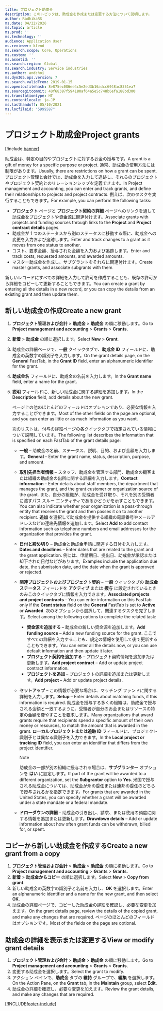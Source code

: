 ```yaml
---
title: プロジェクト助成金
description: このトピックは、助成金を作成または変更する方法について説明します。
author: RadhikaRS
ms.date: 04/22/2020
ms.topic: article
ms.prod: ''
ms.technology: ''
audience: Application User
ms.reviewer: kfend
ms.search.scope: Core, Operations
ms.custom: ''
ms.assetid: ''
ms.search.region: Global
ms.search.industry: Service industries
ms.author: andchoi
ms.dyn365.ops.version: 7
ms.search.validFrom: 2019-01-15
ms.openlocfilehash: 8e875ec086ee4c5e2ed3b16adcc6048ac8351ea7
ms.sourcegitcommit: 40f68387f594180af64a5e5c748b6efa188bd300
ms.translationtype: HT
ms.contentlocale: ja-JP
ms.lasthandoff: 05/10/2021
ms.locfileid: "5999587"
---
```

# <a name="project-grants"></a><span data-ttu-id="654ec-103">プロジェクト助成金</span><span class="sxs-lookup"><span data-stu-id="654ec-103">Project grants</span></span>

[!include [banner](../includes/banner.md)]

<span data-ttu-id="654ec-104">助成金は、特定の目的やプロジェクトに対するお金の授与です。</span><span class="sxs-lookup"><span data-stu-id="654ec-104">A grant is a gift of money for a specific purpose or project.</span></span> <span data-ttu-id="654ec-105">通常、助成金の使用方法には制限があります。</span><span class="sxs-lookup"><span data-stu-id="654ec-105">Usually, there are restrictions on how a grant can be spent.</span></span> <span data-ttu-id="654ec-106">プロジェクト管理と会計では、助成金を入力して追跡し、それらのプロジェクトやプロジェクト契約とのリレーションシップを定義できます。</span><span class="sxs-lookup"><span data-stu-id="654ec-106">In Project management and accounting, you can enter and track grants, and define their relationships to projects and project contracts.</span></span> <span data-ttu-id="654ec-107">例えば、次のタスクを実行することもできます。</span><span class="sxs-lookup"><span data-stu-id="654ec-107">For example, you can perform the following tasks:</span></span>

- <span data-ttu-id="654ec-108">**プロジェクト** ページと **プロジェクト契約の詳細** ページへのリンクを通して助成金をプロジェクトや資金源に関連付けます。</span><span class="sxs-lookup"><span data-stu-id="654ec-108">Associate grants with projects and funding sources through links to the **Project** and **Project contract details** pages.</span></span>
- <span data-ttu-id="654ec-109">助成金が 1 つのステータスから別のステータスに移動する際に、助成金への変更を入力および追跡します。</span><span class="sxs-lookup"><span data-stu-id="654ec-109">Enter and track changes to a grant as it moves from one status to another.</span></span>
- <span data-ttu-id="654ec-110">コスト、要求金額、授与された金額を入力および追跡します。</span><span class="sxs-lookup"><span data-stu-id="654ec-110">Enter and track costs, requested amounts, and awarded amounts.</span></span>
- <span data-ttu-id="654ec-111">マスター助成金を作成し、サブグラントをそれらに関連付けます。</span><span class="sxs-lookup"><span data-stu-id="654ec-111">Create master grants, and associate subgrants with them.</span></span>

<span data-ttu-id="654ec-112">新しいレコードにすべての詳細を入力して許可を作成することも、既存の許可から詳細をコピーして更新することもできます。</span><span class="sxs-lookup"><span data-stu-id="654ec-112">You can create a grant by entering all the details in a new record, or you can copy the details from an existing grant and then update them.</span></span>

## <a name="create-a-new-grant"></a><span data-ttu-id="654ec-113">新しい助成金の作成</span><span class="sxs-lookup"><span data-stu-id="654ec-113">Create a new grant</span></span>

1. <span data-ttu-id="654ec-114">**プロジェクト管理および会計** \> **助成金** \> **助成金** の順に移動します。</span><span class="sxs-lookup"><span data-stu-id="654ec-114">Go to **Project management and accounting** \> **Grants** \> **Grants**.</span></span>
2. <span data-ttu-id="654ec-115">**新着** \> **助成金** の順に選択します。</span><span class="sxs-lookup"><span data-stu-id="654ec-115">Select **New** \> **Grant**.</span></span>
3. <span data-ttu-id="654ec-116">助成金の詳細ページで、**一般** クイックタブで、**助成金 ID** フィールドに、助成金の英数字の識別子を入力します。</span><span class="sxs-lookup"><span data-stu-id="654ec-116">On the grant details page, on the **General** FastTab, in the **Grant ID** field, enter an alphanumeric identifier for the grant.</span></span>
4. <span data-ttu-id="654ec-117">**助成金名** フィールドに、助成金の名前を入力します。</span><span class="sxs-lookup"><span data-stu-id="654ec-117">In the **Grant name** field, enter a name for the grant.</span></span>
5. <span data-ttu-id="654ec-118">**説明** フィールドに、新しい助成金に関する詳細を追加します。</span><span class="sxs-lookup"><span data-stu-id="654ec-118">In the **Description** field, add details about the new grant.</span></span>

    <span data-ttu-id="654ec-119">ページ上の他のほとんどのフィールドはオプションであり、必要な情報を入力することができます。</span><span class="sxs-lookup"><span data-stu-id="654ec-119">Most of the other fields on the page are optional, and you can enter as little or as much information as you want.</span></span>

    <span data-ttu-id="654ec-120">次のリストは、付与の詳細ページの各クイックタブで指定されている情報について説明しています。</span><span class="sxs-lookup"><span data-stu-id="654ec-120">The following list describes the information that is specified on each FastTab of the grant details page:</span></span>

    - <span data-ttu-id="654ec-121">**一般** – 助成金の名前、ステータス、説明、目的、および金額を入力します。</span><span class="sxs-lookup"><span data-stu-id="654ec-121">**General** – Enter the grant name, status, description, purpose, and amount.</span></span>
    - <span data-ttu-id="654ec-122">**取引先担当者情報** – スタッフ、助成金を管理する部門、助成金の顧客または組織の助成金の出所に関する詳細を入力します。</span><span class="sxs-lookup"><span data-stu-id="654ec-122">**Contact information** – Enter details about staff members, the department that manages the grant, and the grant customer or organization source of the grant.</span></span> <span data-ttu-id="654ec-123">また、自分の組織が、助成金を受け取り、それを別の受領者に渡すパス スルー エンティティであるかどうかを示すこともできます。</span><span class="sxs-lookup"><span data-stu-id="654ec-123">You can also indicate whether your organization is a pass-through entity that receives the grant and then passes it on to another recipient.</span></span> <span data-ttu-id="654ec-124">**追加** を選択して助成金を提供する組織の電話番号やメールアドレスなどの連絡先情報を追加します。</span><span class="sxs-lookup"><span data-stu-id="654ec-124">Select **Add** to add contact information such as telephone numbers and email addresses for the organization that provides the grant.</span></span>
    - <span data-ttu-id="654ec-125">**日付と締め切り** – 助成金と助成金申請に関連する日付を入力します。</span><span class="sxs-lookup"><span data-stu-id="654ec-125">**Dates and deadlines** – Enter dates that are related to the grant and the grant application.</span></span> <span data-ttu-id="654ec-126">例には、申請期日、提出日、助成金が承認または却下された日付などがあります。</span><span class="sxs-lookup"><span data-stu-id="654ec-126">Examples include the application due date, the submission date, and the date when the grant is approved or rejected.</span></span>
    - <span data-ttu-id="654ec-127">**関連プロジェクトおよびプロジェクト契約** – **一般** クイックタブの **助成金ステータス** フィールドを **アクティブ** または **授与** に設定されているときのみこのクイックタブに情報を入力できます。</span><span class="sxs-lookup"><span data-stu-id="654ec-127">**Associated projects and project contracts** – You can enter information on this FastTab only if the **Grant status** field on the **General** FastTab is set to **Active** or **Awarded**.</span></span> <span data-ttu-id="654ec-128">次のオプションから選択して、関連するタスクを完了します。</span><span class="sxs-lookup"><span data-stu-id="654ec-128">Select among the following options to complete the related task:</span></span>

        - <span data-ttu-id="654ec-129">**資金源を追加する** – 助成金の新しい資金源を追加します。</span><span class="sxs-lookup"><span data-stu-id="654ec-129">**Add funding source** – Add a new funding source for the grant.</span></span> <span data-ttu-id="654ec-130">ここですべての詳細を入力することも、規定の情報を使用して後で更新することもできます。</span><span class="sxs-lookup"><span data-stu-id="654ec-130">You can enter all the details now, or you can use default information and then update it later.</span></span>
        - <span data-ttu-id="654ec-131">**プロジェクト契約を追加する** – プロジェクト契約情報を追加または更新します。</span><span class="sxs-lookup"><span data-stu-id="654ec-131">**Add project contract** – Add or update project contract information.</span></span>
        - <span data-ttu-id="654ec-132">**プロジェクトを追加** – プロジェクトの詳細を追加または更新します。</span><span class="sxs-lookup"><span data-stu-id="654ec-132">**Add project** – Add or update project details.</span></span>

    - <span data-ttu-id="654ec-133">**セットアップ** – この情報が必要な場合は、マッチング ファンドに関する詳細を入力します。</span><span class="sxs-lookup"><span data-stu-id="654ec-133">**Setup** – Enter details about matching funds, if this information is required.</span></span> <span data-ttu-id="654ec-134">助成金を授与する多くの組織は、助成金で授与される金額と一致するように、受領者が自分のお金またはリソースの特定の金額を費やすことを要求します。</span><span class="sxs-lookup"><span data-stu-id="654ec-134">Many organizations that award grants require that recipients spend a specific amount of their own money or resources, to match the amount that is awarded in the grant.</span></span> <span data-ttu-id="654ec-135">**ローカルプロジェクトまたは追跡 ID** フィールドに、プロジェクト識別子とは異なる識別子を入力できます。</span><span class="sxs-lookup"><span data-stu-id="654ec-135">In the **Local project or tracking ID** field, you can enter an identifier that differs from the project identifier.</span></span>

        > [!NOTE]
        > <span data-ttu-id="654ec-136">助成金の一部が別の組織に授与される場合は、**サブグランター** オプションを **はい** に設定します。</span><span class="sxs-lookup"><span data-stu-id="654ec-136">If part of the grant will be awarded to a different organization, set the **Subgrantor** option to **Yes**.</span></span> <span data-ttu-id="654ec-137">米国で授与される助成金については、助成金が州の委任または連邦の委任のどちらで授与されるかを指定できます。</span><span class="sxs-lookup"><span data-stu-id="654ec-137">For grants that are awarded in the United States, you can specify whether a grant will be awarded under a state mandate or a federal mandate.</span></span>

    - <span data-ttu-id="654ec-138">**ドローダウンの詳細** – 助成金の引き出し、請求、または使用の頻度に関する情報を追加または更新します。</span><span class="sxs-lookup"><span data-stu-id="654ec-138">**Drawdown details** – Add or update information about how often grant funds can be withdrawn, billed for, or spent.</span></span>

## <a name="create-a-new-grant-from-a-copy"></a><span data-ttu-id="654ec-139">コピーから新しい助成金を作成する</span><span class="sxs-lookup"><span data-stu-id="654ec-139">Create a new grant from a copy</span></span>

1. <span data-ttu-id="654ec-140">**プロジェクト管理および会計** \> **助成金** \> **助成金** の順に移動します。</span><span class="sxs-lookup"><span data-stu-id="654ec-140">Go to **Project management and accounting** \> **Grants** \> **Grants**.</span></span>
2. <span data-ttu-id="654ec-141">**新着** \> **助成金からコピー** の順に選択します。</span><span class="sxs-lookup"><span data-stu-id="654ec-141">Select **New** \> **Copy from grant**.</span></span>
3. <span data-ttu-id="654ec-142">新しい助成金の英数字の識別子と名前を入力し、**OK** を選択します。</span><span class="sxs-lookup"><span data-stu-id="654ec-142">Enter an alphanumeric identifier and a name for the new grant, and then select **OK**.</span></span>
4. <span data-ttu-id="654ec-143">助成金の詳細ページで、コピーした助成金の詳細を確認し、必要な変更を加えます。</span><span class="sxs-lookup"><span data-stu-id="654ec-143">On the grant details page, review the details of the copied grant, and make any changes that are required.</span></span> <span data-ttu-id="654ec-144">ページのほとんどのフィールドはオプションです。</span><span class="sxs-lookup"><span data-stu-id="654ec-144">Most of the fields on the page are optional.</span></span>

## <a name="view-or-modify-grant-details"></a><span data-ttu-id="654ec-145">助成金の詳細を表示または変更する</span><span class="sxs-lookup"><span data-stu-id="654ec-145">View or modify grant details</span></span>

1. <span data-ttu-id="654ec-146">**プロジェクト管理および会計** \> **助成金** \> **助成金** の順に移動します。</span><span class="sxs-lookup"><span data-stu-id="654ec-146">Go to **Project management and accounting** \> **Grants** \> **Grants**.</span></span>
2. <span data-ttu-id="654ec-147">変更する助成金を選択します。</span><span class="sxs-lookup"><span data-stu-id="654ec-147">Select the grant to modify.</span></span>
3. <span data-ttu-id="654ec-148">アクション ペインで、**助成金** タブの **維持** グループで、**編集** を選択します。</span><span class="sxs-lookup"><span data-stu-id="654ec-148">On the Action Pane, on the **Grant** tab, in the **Maintain** group, select **Edit**.</span></span>
4. <span data-ttu-id="654ec-149">助成金の詳細を確認し、必要な変更を加えます。</span><span class="sxs-lookup"><span data-stu-id="654ec-149">Review the grant details, and make any changes that are required.</span></span>


[!INCLUDE[footer-include](../includes/footer-banner.md)]